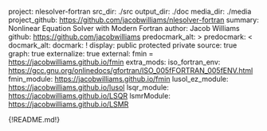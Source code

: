project: nlesolver-fortran
src_dir: ./src
output_dir: ./doc
media_dir: ./media
project_github: https://github.com/jacobwilliams/nlesolver-fortran
summary: Nonlinear Equation Solver with Modern Fortran
author: Jacob Williams
github: https://github.com/jacobwilliams
predocmark_alt: >
predocmark: <
docmark_alt:
docmark: !
display: public
         protected
         private
source: true
graph: true
externalize: true
external: fmin = https://jacobwilliams.github.io/fmin
extra_mods: iso_fortran_env: https://gcc.gnu.org/onlinedocs/gfortran/ISO_005fFORTRAN_005fENV.html
            fmin_module: https://jacobwilliams.github.io/fmin
            lusol_ez_module: https://jacobwilliams.github.io/lusol
            lsqr_module: https://jacobwilliams.github.io/LSQR
            lsmrModule: https://jacobwilliams.github.io/LSMR

{!README.md!}
